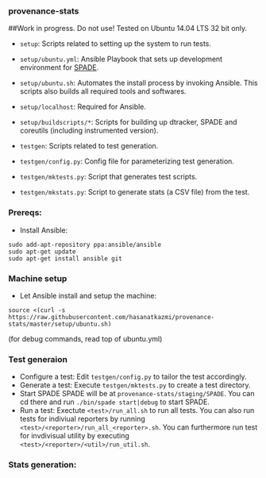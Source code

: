 ### provenance-stats

##Work in progress. Do not use!
Tested on Ubuntu 14.04 LTS 32 bit only.

- `setup`: Scripts related to setting up the system to run tests.
- `setup/ubuntu.yml`: Ansible Playbook that sets up development environment for [SPADE][1].
- `setup/ubuntu.sh`: Automates the install process by invoking Ansible. This scripts also builds all required tools and softwares.
- `setup/localhost`: Required for Ansible.
- `setup/buildscripts/*`: Scripts for building up dtracker, SPADE and coreutils (including instrumented version).

- `testgen`: Scripts related to test generation.
- `testgen/config.py`: Config file for parameterizing test generation.
- `testgen/mktests.py`: Script that generates test scripts.
- `testgen/mkstats.py`: Script to generate stats (a CSV file) from the test.

### Prereqs:

- Install Ansible:
```
sudo add-apt-repository ppa:ansible/ansible
sudo apt-get update
sudo apt-get install ansible git
```

### Machine setup
- Let Ansible install and setup the machine:
```
source <(curl -s https://raw.githubusercontent.com/hasanatkazmi/provenance-stats/master/setup/ubuntu.sh)
```
(for debug commands, read top of ubuntu.yml)

### Test generaion
- Configure a test:
Edit `testgen/config.py` to tailor the test accordingly. 
- Generate a test:
Execute `testgen/mktests.py` to create a test directory.
- Start SPADE
SPADE will be at `provenance-stats/staging/SPADE`. You can cd there and run `./bin/spade start|debug` to start SPADE.
- Run a test:
Exectute `<test>/run_all.sh` to run all tests. You can also run tests for indiviual reporters by running `<test>/<reporter>/run_all_<reporter>.sh`. You can furthermore run test for invdivisual utility by executing `<test>/<reporter>/<util>/run_util.sh`.

### Stats generation:      

  [1]: https://github.com/ashish-gehani/SPADE

  
